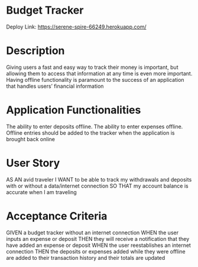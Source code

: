 # Budget Tracker 
Deploy Link:  https://serene-spire-66249.herokuapp.com/
# Description
Giving users a fast and easy way to track their money is important, but allowing them to access that information at any time is even more important. Having offline functionality is paramount to the success of an application that handles users’ financial information
# Application Functionalities
The ability to enter deposits offline.
The ability to enter expenses offline.
Offline entries should be added to the tracker when the application is brought back online
# User Story
AS AN avid traveler
I WANT to be able to track my withdrawals and deposits with or without a data/internet connection
SO THAT my account balance is accurate when I am traveling 
# Acceptance Criteria
GIVEN a budget tracker without an internet connection
WHEN the user inputs an expense or deposit
THEN they will receive a notification that they have added an expense or deposit
WHEN the user reestablishes an internet connection
THEN the deposits or expenses added while they were offline are added to their transaction history and their totals are updated
